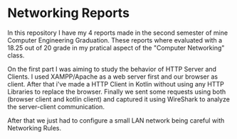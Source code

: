 # Networking Reports

In this repository I have my 4 reports made in the second semester of mine Computer Engineering Graduation.
These reports where evaluated with a 18.25 out of 20 grade in my pratical aspect of the "Computer Networking" class.

On the first part I was aiming to study the behavior of HTTP Server and Clients. I used XAMPP/Apache as a web server first and our browser as client. After that i've made a HTTP Client in Kotlin without using any HTTP Libraries to replace the browser.
Finally we sent some requests using both (browser client and kotlin client) and captured it using WireShark to analyze the server-client communication.

After that we just had to configure a small LAN network being careful with Networking Rules.
